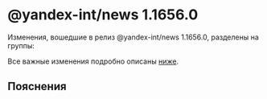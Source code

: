 # @yandex-int/news 1.1656.0

<!-- ЧЕЛОВЕЧЕСКОЕ ВСТУПЛЕНИЕ -->

Изменения, вошедшие в релиз @yandex-int/news 1.1656.0, разделены на группы:

Все важные изменения подробно описаны [ниже](#Пояснения).

## Пояснения

